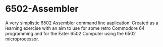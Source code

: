 # 6502-Assembler

A very simplistic 6502 Assembler command line aaplication. Created as a learning exercise with an aim to use for some retro Commodore 64 programming and for the Eater 6502 Computer using the 6502 microprocessor.
